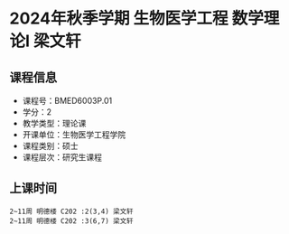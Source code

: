 # 2024年秋季学期 生物医学工程 数学理论I 梁文轩






## 课程信息

- 课程号：BMED6003P.01
- 学分：2
- 教学类型：理论课
- 开课单位：生物医学工程学院
- 课程类别：硕士
- 课程层次：研究生课程

## 上课时间

```
2~11周 明德楼 C202 :2(3,4) 梁文轩
2~11周 明德楼 C202 :3(6,7) 梁文轩
```

